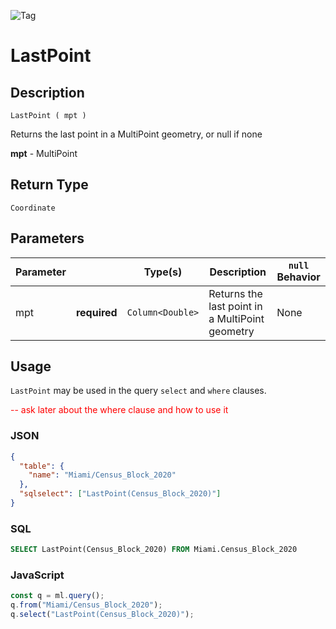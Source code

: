 ![Tag](https://img.shields.io/badge/-GEO-brightgreen)

# LastPoint

## Description

`LastPoint ( mpt )`

Returns the last point in a MultiPoint geometry, or null if none

**mpt** - MultiPoint

## Return Type

`Coordinate`

## Parameters

| Parameter |              | Type(s) | Description | `null` Behavior |
| --------- | ------------ | ------- | ----------- | --------------- |
| mpt   | **required** |   `Column<Double>` |  Returns the last point in a MultiPoint geometry   |  None   |

## Usage

`LastPoint` may be used in the query `select` and `where` clauses.

<span style='color:red'> -- ask later about the where clause and how to use it </span>


### JSON

```json
{
  "table": {
    "name": "Miami/Census_Block_2020"
  },
  "sqlselect": ["LastPoint(Census_Block_2020)"]
}
```

### SQL

```sql
SELECT LastPoint(Census_Block_2020) FROM Miami.Census_Block_2020
```

### JavaScript

```javascript
const q = ml.query();
q.from("Miami/Census_Block_2020");
q.select("LastPoint(Census_Block_2020)");
```
